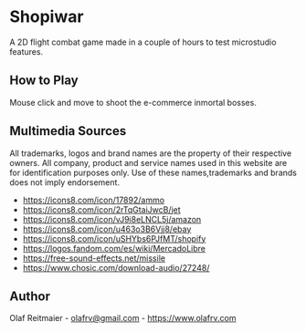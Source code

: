 # Shopiwar

A 2D flight combat game made in a couple of hours to test microstudio features.

## How to Play

Mouse click and move to shoot the e-commerce inmortal bosses.

## Multimedia Sources

All trademarks, logos and brand names are the property of their respective
owners. All company, product and service names used in this website are for
identification purposes only. Use of these names,trademarks and brands does
not imply endorsement.

* https://icons8.com/icon/17892/ammo
* https://icons8.com/icon/2rTqGtaiJwcB/jet
* https://icons8.com/icon/vJ9i8eLNCL5j/amazon
* https://icons8.com/icon/u463o3B6Vjj8/ebay
* https://icons8.com/icon/uSHYbs6PJfMT/shopify
* https://logos.fandom.com/es/wiki/MercadoLibre
* https://free-sound-effects.net/missile
* https://www.chosic.com/download-audio/27248/

## Author

Olaf Reitmaier - olafrv@gmail.com - https://www.olafrv.com